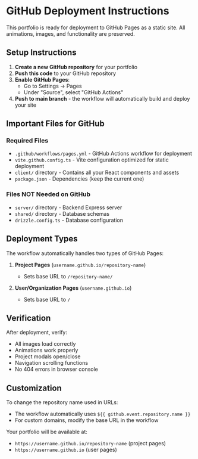 # GitHub Deployment Instructions

This portfolio is ready for deployment to GitHub Pages as a static site. All animations, images, and functionality are preserved.

## Setup Instructions

1. **Create a new GitHub repository** for your portfolio
2. **Push this code** to your GitHub repository
3. **Enable GitHub Pages**:
   - Go to Settings → Pages
   - Under "Source", select "GitHub Actions"
4. **Push to main branch** - the workflow will automatically build and deploy your site

## Important Files for GitHub

### Required Files
- `.github/workflows/pages.yml` - GitHub Actions workflow for deployment
- `vite.github.config.ts` - Vite configuration optimized for static deployment
- `client/` directory - Contains all your React components and assets
- `package.json` - Dependencies (keep the current one)

### Files NOT Needed on GitHub
- `server/` directory - Backend Express server
- `shared/` directory - Database schemas
- `drizzle.config.ts` - Database configuration

## Deployment Types

The workflow automatically handles two types of GitHub Pages:

1. **Project Pages** (`username.github.io/repository-name`)
   - Sets base URL to `/repository-name/`
   
2. **User/Organization Pages** (`username.github.io`)
   - Sets base URL to `/`

## Verification

After deployment, verify:
- All images load correctly
- Animations work properly
- Project modals open/close
- Navigation scrolling functions
- No 404 errors in browser console

## Customization

To change the repository name used in URLs:
- The workflow automatically uses `${{ github.event.repository.name }}`
- For custom domains, modify the base URL in the workflow

Your portfolio will be available at:
- `https://username.github.io/repository-name` (project pages)
- `https://username.github.io` (user pages)